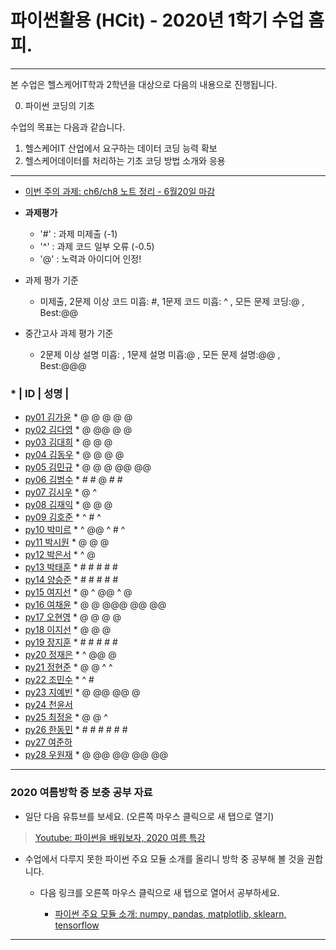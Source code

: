 # **파이썬활용 (HCit)** - 2020년 1학기 수업 홈피.
---
본 수업은 헬스케어IT학과 2학년을 대상으로 다음의 내용으로 진행됩니다.

0. 파이썬 코딩의 기초

수업의 목표는 다음과 같습니다.

1. 헬스케어IT 산업에서 요구하는 데이터 코딩 능력 확보
2. 헬스케어데이터를 처리하는 기초 코딩 방법 소개와 응용
---
- [이번 주의 과제: ch6/ch8 노트 정리 - 6월20일 마감](https://github.com/Redwoods/Py/tree/master/py2020/DOit)

- **과제평가**
  - '#' : 과제 미제출 (-1)
  - '^' : 과제 코드 일부 오류 (-0.5)
  - '@' : 노력과 아이디어 인정!

- 과제 평가 기준
  - 미제출, 2문제 이상 코드 미흡: #, 1문제 코드 미흡: ^ , 모든 문제 코딩:@ , Best:@@
  
- 중간고사 과제 평가 기준
  - 2문제 이상 설명 미흡: , 1문제 설명 미흡:@ , 모든 문제 설명:@@ , Best:@@@    
  
### * | ID | 성명 |
- [py01	김가윤](https://github.com/20193253/py01) * @ @ @ @ @
- [py02	김다영](https://github.com/dayeong918/py02) * @ @@ @ @
- [py03	김대희](https://github.com/eoreordl/py03) * @ @ @
- [py04	김동우](https://github.com/dongwoo314/py04) * @ @ @ @
- [py05	김민규](https://github.com/Skystar728/py05) * @ @ @ @@ @@
- [py06	김범수](https://github.com/bum3632/py06) * # # @ # #
- [py07	김시우](https://github.com/oceanshrimp/py07) * @ ^
- [py08	김재익](https://github.com/kim0129s/py08) * @ @ @
- [py09	김호준](https://github.com/hojoooon/py09) * ^ # ^
- [py10	박미르](https://github.com/py10/py10) * ^ @@ ^ # ^
- [py11	박시원](https://github.com/w2j1y12/py11) * @ @ @ 
- [py12	박은서](https://github.com/dmstj0162/py12) * ^ @
- [py13	박태훈](https://github.com/py13taehun/py13) * # # # # #
- [py14	양승준](https://github.com/sj0328/py14) * # # # # #
- [py15	여지선](https://github.com/jiseonY/py15) * @ ^ @@ ^ @
- [py16	여채윤](https://github.com/ducodbs0516/py16) * @ @ @@@ @@ @@
- [py17	오현영](https://github.com/Oh-HyunYoung/py17) * @ @ @ @
- [py18	이지선](https://github.com/jiseon0516/py18) * @ @ @
- [py19	장지훈](https://github.com/jihoon119/py19) * # # # # #
- [py20	정재은](https://github.com/joung-jaeeun/py20) * ^ @@ @
- [py21	정현준](https://github.com/jhjhj0703/py21) * @ @ ^ ^
- [py22	조민수](https://github.com/rmfltm854/py22) * ^ #
- [py23	지예빈](https://github.com/Obliqueflo/py23) * @ @@ @@ @
- [py24	천윤서](https://github.com/)
- [py25	최정윤](https://github.com/jeongy72/py25) * @ @ ^
- [py26	한동민](https://github.com/a151122/py26) * # # # # # #
- [py27	여준하](https://github.com/)
- [py28 우원재](https://github.com/SALRIGO/py28) * @ @@ @@ @@ @@

---

### 2020 여름방학 중 보충 공부 자료
- 일단 다음 유튜브를 보세요.  (오른쪽 마우스 클릭으로 새 탭으로 열기)
 > [Youtube: 파이썬을 배워보자, 2020 여름 특강](https://www.youtube.com/watch?v=8vjgx7joCqg)
 
- 수업에서 다루지 못한 파이썬 주요 모듈 소개를 올리니 방학 중 공부해 볼 것을 권합니다.  
  - 다음 링크를 오른쪽 마우스 클릭으로 새 탭으로 열어서 공부하세요.  

    - [파이썬 주요 모듈 소개: numpy, pandas, matplotlib, sklearn, tensorflow](https://github.com/Redwoods/Py/tree/master/py2019/Lec/notebook/py_modules/)

---


